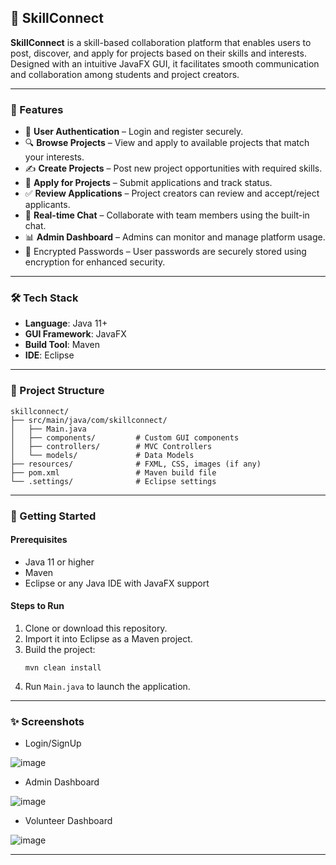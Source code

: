 ## 💼 SkillConnect

**SkillConnect** is a skill-based collaboration platform that enables users to post, discover, and apply for projects based on their skills and interests. Designed with an intuitive JavaFX GUI, it facilitates smooth communication and collaboration among students and project creators.

---

### 📌 Features

- 👤 **User Authentication** – Login and register securely.
- 🔍 **Browse Projects** – View and apply to available projects that match your interests.
- ✍️ **Create Projects** – Post new project opportunities with required skills.
- 📩 **Apply for Projects** – Submit applications and track status.
- ✅ **Review Applications** – Project creators can review and accept/reject applicants.
- 💬 **Real-time Chat** – Collaborate with team members using the built-in chat.
- 📊 **Admin Dashboard** – Admins can monitor and manage platform usage.
- 🔐 Encrypted Passwords – User passwords are securely stored using encryption for enhanced security.

---

### 🛠️ Tech Stack

- **Language**: Java 11+
- **GUI Framework**: JavaFX
- **Build Tool**: Maven
- **IDE**: Eclipse

---

### 📂 Project Structure

```
skillconnect/
├── src/main/java/com/skillconnect/
│   ├── Main.java
│   ├── components/         # Custom GUI components
│   ├── controllers/        # MVC Controllers
│   └── models/             # Data Models
├── resources/              # FXML, CSS, images (if any)
├── pom.xml                 # Maven build file
└── .settings/              # Eclipse settings
```

---

### 🚀 Getting Started

#### Prerequisites

- Java 11 or higher
- Maven
- Eclipse or any Java IDE with JavaFX support

#### Steps to Run

1. Clone or download this repository.
2. Import it into Eclipse as a Maven project.
3. Build the project:
   ```
   mvn clean install
   ```
4. Run `Main.java` to launch the application.

---

### ✨ Screenshots

- Login/SignUp
  
![image](https://github.com/user-attachments/assets/5dad3a06-d3f1-4f09-b140-b53d27e9e54a)

- Admin Dashboard
  
![image](https://github.com/user-attachments/assets/dc72359a-591e-4005-bc4c-6e5f7e2fb2b0)

- Volunteer Dashboard
  
![image](https://github.com/user-attachments/assets/922d01c5-9de3-44fd-873a-0489197b71ee)

---

